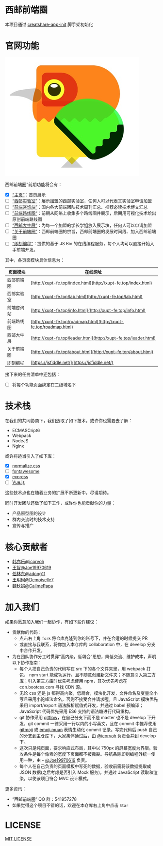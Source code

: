 # 西邮前端圈

本项目通过 [creatshare-app-init](https://github.com/creatshare-demos/creatshare-app-init) 脚手架初始化

# 官网功能

![](./material/earlyBirds.jpg)

西邮前端圈”前期功能将会有：

- [X] [“主页”](https://github.com/icorvoh/XUPT-FE/issues/1)：首页展示
- [ ] [“西邮实验室”](https://github.com/icorvoh/XUPT-FE/issues/2)：展示加盟的西邮实验室，任何人可以代表其实验室申请加盟
- [ ] [“前端咨询站”](https://github.com/icorvoh/XUPT-FE/issues/3)：国内各大前端团队技术周刊汇总、推荐必读技术博文汇总
- [ ] [”前端路线图“](https://github.com/icorvoh/XUPT-FE/issues/4)：前期从网络上收集多个路线图并展示，后期用可视化技术绘出原创前端路线图
- [ ] [“西邮大牛展”](https://github.com/icorvoh/XUPT-FE/issues/6)：为每一个加盟的学长学姐放入展示块，任何人可以申请加盟
- [ ] [“关于前端圈”](https://github.com/icorvoh/XUPT-FE/issues/7)：西邮前端圈的宗旨，西邮前端圈的发展时间线、加入西邮前端圈
- [ ] [“即刻编程”](https://github.com/icorvoh/XUPT-FE/issues/13)：提供的基于 JS Bin 的在线编程服务，每个人均可以直接开始入手前端开发。

其中，各页面模块具体信息为：

|页面模块|在线网址|
|----|----|
|西邮前端圈|[http://xupt-fe.top/index.html](http://xupt-fe.top/index.html)|
|西邮实验室|[http://xupt-fe.top/lab.html](http://xupt-fe.top/lab.html)|
|前端咨询站|[http://xupt-fe.top/info.html](http://xupt-fe.top/info.html)|
|前端路线图|[http://xupt-fe.top/roadmap.html](http://xupt-fe.top/roadmap.html)|
|西邮大牛展|[http://xupt-fe.top/leader.html](http://xupt-fe.top/leader.html)|
|关于前端圈|[http://xupt-fe.top/about.html](http://xupt-fe.top/about.html)|
|即刻编程|[https://jsfiddle.net/](https://jsfiddle.net/)|

接下来的任务清单中还包括：

- [ ] 将每个功能页面绑定在二级域名下

# 技术栈

在我们的共同协商下，我们选取了如下技术，或许你也需要去了解：

* ECMASCript6
* Webpack
* NodeJS
* Nginx

或许将适当引入了如下库：

- [X] [normalize.css](http://necolas.github.io/normalize.css/)
- [ ] [fontawesome](http://fontawesome.io/)
- [X] [express](http://expressjs.com/)
- [ ] [Vue.js](https://cn.vuejs.org/)

这些技术点也在随着业务的扩展不断更新中，尽请期待。

同时开发团队还做了如下工作，或许你也能贡献你的力量：

* 产品原型图的设计
* 群内交流时的技术支持
* 宣传与推广

# 核心贡献者

* [韩亦乐@icorvoh](https://github.com/icorvoh)
* [王智@Joe19970619](https://github.com/Joe19970619)
* [任林东@adong11](https://github.com/adong11)
* [王玥珂@Demoiselle7](https://github.com/Demoiselle7)
* [魏秋娟@CallmePapa](https://github.com/CallmePapa)

# 加入我们

如果你愿意加入我们一起协作，有如下些许建议：

* 贡献你的代码：
  * 点击右上角 ```fork``` 将仓库克隆到你的账号下，并在合适的时候提交 PR
  * 或直接与我联系，将你加入本仓库的 collaboration 中，在 develop 分支中合作开发。
* 为在团队协作分工时贯穿”高内聚，低耦合”思想，降低交流、维护成本，声明以下协作指南：
  * 每个人把自己负责的代码写在 src 下的各个文件夹里，用 webpack 打包， npm start 能成功运行。且不随意创建新文件夹；不随意引入第三方库；引入第三方库时优先考虑使用 npm，其次优先考虑在 cdn.bootcss.com 寻找 CDN 源。
  * 无论 css 还是 js 都得高内聚，低耦合，模块化开发，文件命名及变量全小写且采用小驼峰法命名，否则不接受合并请求喔。且 JavaScript 模块优先采用 import/export 语法解析赋值式开发，并通过 babel  预编译；JavaScript 代码优先采用 ES6 支持的语法糖进行代码重构。
  * git 协作采用 [gitflow](http://danielkummer.github.io/git-flow-cheatsheet/)，在自己分支下而不是 master 也不是 develop 下开发，git commit 一律采用一行以内的小写英文，且在 commit 中推荐使用 [gitmoji](https://gitmoji.carloscuesta.me/) 或 [emoji.muan](http://emoji.muan.co/) 表情生动化 commit 记录。写完代码后 push 自己的分支到主仓库下，大家集体通过后，由 [@icorvoh](https://github.com/icorvoh) 负责合并到 develop 下。
  * 这次只是纯页面，要求响应式布局，其中以 750px 的屏幕宽度为界限。验收条件是每个像素的宽度下页面都不被撕裂。导航条除即刻编程外统一使用一种，由 - [@Joe19970619](https://github.com/Joe19970619) 负责。
  * 每个人在自己负责的页面模板中写死的数据，验收前需将该数据提取成 JSON 数据(之后考虑是否引入 Mock 服务)，并通过 JavaScript 读取和渲染，以使该项目符合 MVC 设计模式。

更多资讯：

* “西邮前端圈” QQ 群：541957278
* 如果觉得这个项目不错的话，欢迎在本仓库右上角中点击 ```Star```

# LICENSE

[MIT LICENSE](./LICENSE)
